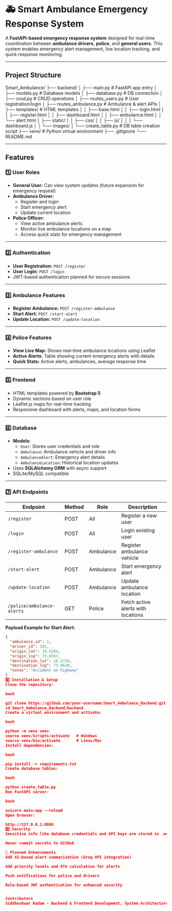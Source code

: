 # 🚑 Smart Ambulance Emergency Response System

A **FastAPI-based emergency response system** designed for real-time coordination between **ambulance drivers**, **police**, and **general users**. This system enables emergency alert management, live location tracking, and quick response monitoring.

---

## **Project Structure**

Smart_Ambulance/
├── backend/
│ ├── main.py # FastAPI app entry
│ ├── models.py # Database models
│ ├── database.py # DB connection
│ ├── crud.py # CRUD operations
│ ├── routes_users.py # User registration/login
│ ├── routes_ambulance.py # Ambulance & alert APIs
│ ├── templates/ # HTML templates
│ │ ├── base.html
│ │ ├── login.html
│ │ ├── register.html
│ │ ├── dashboard.html
│ │ ├── ambulance.html
│ │ └── alert.html
│ ├── static/
│ │ ├── css/
│ │ ├── js/
│ │ │ └── dashboard.js
│ │ └── images/
│ └── create_table.py # DB table creation script
├── venv/ # Python virtual environment
├── .gitignore
└── README.md



---

## **Features**

### **1️⃣ User Roles**
- **General User:** Can view system updates (future expansion for emergency request)
- **Ambulance Driver:** 
  - Register and login
  - Start emergency alert
  - Update current location
- **Police Officer:** 
  - View active ambulance alerts
  - Monitor live ambulance locations on a map
  - Access quick stats for emergency management

---

### **2️⃣ Authentication**
- **User Registration:** `POST /register`
- **User Login:** `POST /login`
- JWT-based authentication planned for secure sessions.

---

### **3️⃣ Ambulance Features**
- **Register Ambulance:** `POST /register-ambulance`
- **Start Alert:** `POST /start-alert`
- **Update Location:** `POST /update-location`

---

### **4️⃣ Police Features**
- **View Live Map:** Shows real-time ambulance locations using Leaflet
- **Active Alerts:** Table showing current emergency alerts with details
- **Quick Stats:** Active alerts, ambulances, average response time

---

### **5️⃣ Frontend**
- HTML templates powered by **Bootstrap 5**
- Dynamic sections based on user role
- Leaflet.js maps for real-time tracking
- Responsive dashboard with alerts, maps, and location forms

---

### **6️⃣ Database**
- **Models:**
  - `User`: Stores user credentials and role
  - `Ambulance`: Ambulance vehicle and driver info
  - `AmbulanceAlert`: Emergency alert details
  - `AmbulanceLocation`: Historical location updates
- Uses **SQLAlchemy ORM** with async support
- SQLite/MySQL compatible

---

### **7️⃣ API Endpoints**

| Endpoint | Method | Role | Description |
|----------|--------|------|-------------|
| `/register` | POST | All | Register a new user |
| `/login` | POST | All | Login existing user |
| `/register-ambulance` | POST | Ambulance | Register ambulance vehicle |
| `/start-alert` | POST | Ambulance | Start emergency alert |
| `/update-location` | POST | Ambulance | Update ambulance location |
| `/police/ambulance-alerts` | GET | Police | Fetch active alerts with locations |

**Payload Example for Start Alert:**
```json
{
  "ambulance_id": 1,
  "driver_id": 101,
  "origin_lat": 18.5204,
  "origin_lng": 73.8567,
  "destination_lat": 18.5310,
  "destination_lng": 73.8620,
  "notes": "Accident on highway"
}
8️⃣ Installation & Setup
Clone the repository:

bash

git clone https://github.com/your-username/Smart_Ambulance_Backend.git
cd Smart_Ambulance_Backend/backend
Create a virtual environment and activate:

bash

python -m venv venv
source venv/Scripts/activate   # Windows
source venv/bin/activate       # Linux/Mac
Install dependencies:

bash

pip install -r requirements.txt
Create database tables:

bash

python create_table.py
Run FastAPI server:

bash

uvicorn main:app --reload
Open browser:

http://127.0.0.1:8000
9️⃣ Security
Sensitive info like database credentials and API keys are stored in .env (added to .gitignore)

Never commit secrets to GitHub

🔧 Planned Enhancements
Add AI-based alert summarization (Groq API integration)

Add priority levels and ETA calculation for alerts

Push notifications for police and drivers

Role-based JWT authentication for enhanced security


Contributors
Siddheshwar Kadam - Backend & Frontend Development, System Architecture
